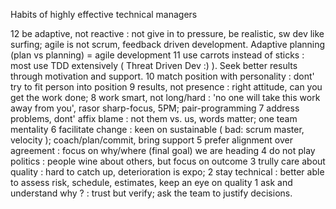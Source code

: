 Habits of highly effective technical managers

12 be adaptive, not reactive            : not give in to pressure, be realistic, sw dev like surfing; agile is not scrum, feedback driven development. Adaptive planning (plan vs planning) = agile development
11 use carrots instead of sticks        : most use TDD extensively ( Threat Driven Dev :) ). Seek better results through motivation and support. 
10 match position with personality      : dont' try to fit person into position
 9 results, not presence                : right attitude, can you get the work done;
 8 work smart, not long/hard            : 'no one  will take this work away from you', rasor sharp-focus, 5PM; pair-programming
 7 address problems, dont' affix blame  : not them vs. us, words matter; one team mentality
 6 facilitate change                    : keen on sustainable ( bad: scrum master, velocity ); coach/plan/commit, bring support
 5 prefer alignment over agreement      : focus on why/where (final goal) we are heading
 4 do not play politics                 : people wine about others, but focus on outcome
 3 trully care about quality            : hard to catch up, deterioration is expo;
 2 stay technical                       : better able to assess risk, schedule, estimates, keep an eye on quality
 1 ask and understand why ?             : trust but verify; ask the team to justify decisions.